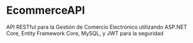 # EcommerceAPI
 API RESTful para la Gestión de Comercio Electrónico utilizando ASP.NET Core, Entity Framework Core, MySQL, y JWT para la seguridad
